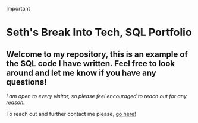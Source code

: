 > [!IMPORTANT]
> 
>
> # Seth's Break Into Tech, SQL Portfolio
>
> ## Welcome to my repository, this is an example of the SQL code I have written. Feel free to look around and let me know if you have any questions!
>
> *I am open to every visitor, so please feel encouraged to reach out for any reason.*
> 
> To reach out and further contact me please, [go here!](https://www.linkedin.com/in/seth-thompson2001/)
> ### 
